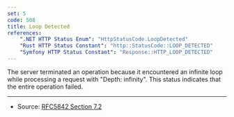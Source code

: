 ```yaml
---
set: 5
code: 508
title: Loop Detected
references:
    ".NET HTTP Status Enum": "HttpStatusCode.LoopDetected"
    "Rust HTTP Status Constant": "http::StatusCode::LOOP_DETECTED"
    "Symfony HTTP Status Constant": "Response::HTTP_LOOP_DETECTED"
---
```


The server terminated an operation because it encountered an infinite loop while processing a request with "Depth: infinity". This status indicates that the entire operation failed.

---

* Source: [RFC5842 Section 7.2][1]

[1]: <https://tools.ietf.org/html/rfc5842#section-7.2>
